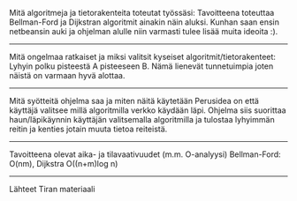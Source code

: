 Mitä algoritmeja ja tietorakenteita toteutat työssäsi:
Tavoitteena toteuttaa Bellman-Ford ja Dijkstran algoritmit ainakin
näin aluksi. Kunhan saan ensin netbeansin auki ja ohjelman
alulle niin varmasti tulee lisää muita ideoita :).

*****************************************

Mitä ongelmaa ratkaiset ja miksi valitsit kyseiset algoritmit/tietorakenteet:
Lyhyin polku pisteestä A pisteeseen B. Nämä lienevät tunnetuimpia
joten näistä on varmaan hyvä alottaa.

*****************************************

Mitä syötteitä ohjelma saa ja miten näitä käytetään
Perusidea on että käyttäjä valitsee millä algoritmilla
verkko käydään läpi. Ohjelma siis suorittaa haun/läpikäynnin
käyttäjän valitsemalla algoritmilla ja tulostaa lyhyimmän reitin 
ja kenties jotain muuta tietoa reiteistä.

*****************************************

Tavoitteena olevat aika- ja tilavaativuudet (m.m. O-analyysi)
Bellman-Ford: O(nm), Dijkstra O((n+m)log n)

*****************************************
Lähteet
Tiran materiaali

